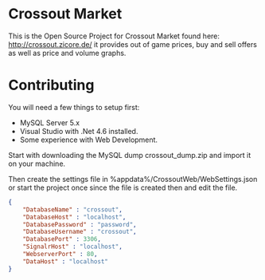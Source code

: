 Crossout Market
===

This is the Open Source Project for Crossout Market found here: http://crossout.zicore.de/ it provides out of game prices, buy and sell offers as well as price and volume graphs.

Contributing
===

You will need a few things to setup first:

* MySQL Server 5.x
* Visual Studio with .Net 4.6 installed.
* Some experience with Web Development.

Start with downloading the MySQL dump crossout_dump.zip and import it on your machine.

Then create the settings file in %appdata%/CrossoutWeb/WebSettings.json or start the project once since the file is created then and edit the file.
```json
{
	"DatabaseName" : "crossout",
	"DatabaseHost" : "localhost",
	"DatabasePassword" : "password",
	"DatabaseUsername" : "crossout",
	"DatabasePort" : 3306,
	"SignalrHost" : "localhost",
	"WebserverPort" : 80,
	"DataHost" : "localhost"
}
```
